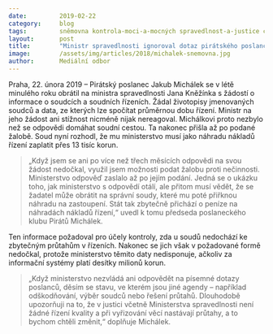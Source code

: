 ```yaml
---
date:         2019-02-22
category:     blog
tags:         sněmovna kontrola-moci-a-mocných spravedlnost-a-justice celostátní
layout:       post
title:        "Ministr spravedlnosti ignoroval dotaz pirátského poslance. Nyní musí stát za soud zaplatit přes 13 tisíc korun"
image:        /assets/img/articles/2018/michalek-snemovna.jpg
author:       Mediální odbor
---
```


Praha, 22. února 2019 – Pirátský poslanec Jakub Michálek se v létě minulého roku obrátil na ministra spravedlnosti Jana Kněžínka s žádostí o informace o soudcích a soudních řízeních. Žádal životopisy jmenovaných soudců a data, ze kterých lze spočítat průměrnou dobu řízení. Ministr na jeho žádost ani stížnost nicméně nijak nereagoval. Michálkovi proto nezbylo než se odpovědi domáhat soudní cestou. Ta nakonec přišla až po podané žalobě. Soud nyní rozhodl, že mu ministerstvo musí jako náhradu nákladů řízení zaplatit přes 13 tisíc korun.

> „Když jsem se ani po více než třech měsících odpovědi na svou žádost nedočkal, využil jsem možnosti podat žalobu proti nečinnosti. Ministerstvo odpověď zaslalo až po jejím podání. Jedná se o ukázku toho, jak ministerstvo s odpovědí otálí, ale přitom musí vědět, že se žadatel může obrátit na správní soudy, které mu poté přiřknou náhradu na zastoupení. Stát tak zbytečně přichází o peníze na náhradách nákladů řízení,“ uvedl k tomu předseda poslaneckého klubu Pirátů Michálek. 

Ten informace požadoval pro účely kontroly, zda u soudů nedochází ke zbytečným průtahům v řízeních. Nakonec se jich však v požadované formě nedočkal, protože ministerstvo těmito daty nedisponuje, ačkoliv za informační systémy platí desítky milionů korun.

> „Když ministerstvo nezvládá ani odpovědět na písemné dotazy poslanců, děsím se stavu, ve kterém jsou jiné agendy – například odškodňování, výběr soudců nebo řešení průtahů. Dlouhodobě upozorňuji na to, že v justici včetně Ministerstva spravedlnosti není žádné řízení kvality a při vyřizování věcí nastávají průtahy, a to bychom chtěli změnit,“ doplňuje Michálek.
